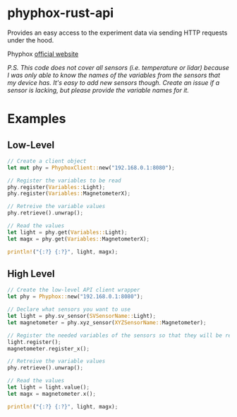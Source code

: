 # phyphox-rust-api
Provides an easy access to the experiment data via sending HTTP requests under the hood.

Phyphox [official website](https://phyphox.org/)


_P.S. This code does not cover all sensors (i.e. temperature or lidar) because I was only able to know the names of the variables from the sensors that my device has. It's easy to add new sensors though. Create an issue if a sensor is lacking, but please provide the variable names for it._

# Examples

## Low-Level

```rust
// Create a client object
let mut phy = PhyphoxClient::new("192.168.0.1:8080");

// Register the variables to be read
phy.register(Variables::Light);
phy.register(Variables::MagnetometerX);

// Retreive the variable values
phy.retrieve().unwrap();

// Read the values
let light = phy.get(Variables::Light);
let magx = phy.get(Variables::MagnetometerX);

println!("{:?} {:?}", light, magx);
```

## High Level
```rust
// Create the low-level API client wrapper
let phy = Phyphox::new("192.168.0.1:8080");

// Declare what sensors you want to use
let light = phy.sv_sensor(SVSensorName::Light);
let magnetometer = phy.xyz_sensor(XYZSensorName::Magnetometer);

// Register the needed variables of the sensors so that they will be read
light.register();
magnetometer.register_x();

// Retreive the variable values
phy.retrieve().unwrap();

// Read the values
let light = light.value();
let magx = magnetometer.x();

println!("{:?} {:?}", light, magx);
```
